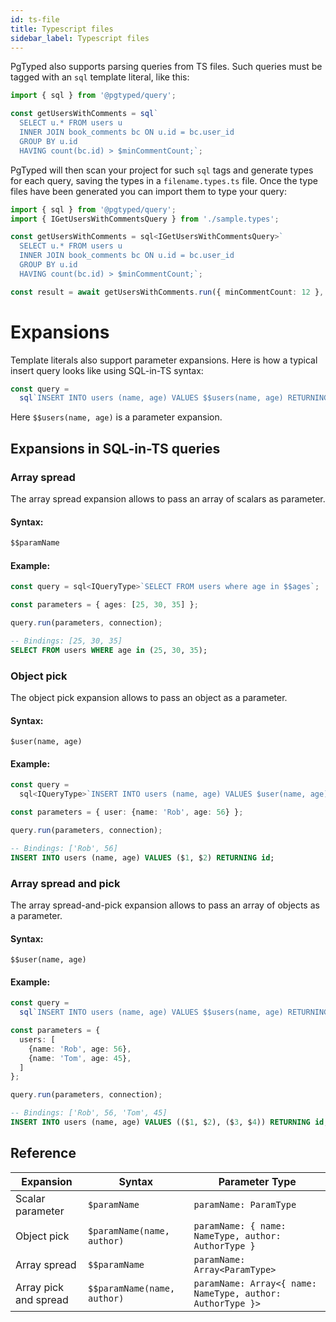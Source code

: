 ```yaml
---
id: ts-file
title: Typescript files 
sidebar_label: Typescript files
---
```


PgTyped also supports parsing queries from TS files.
Such queries must be tagged with an `sql` template literal, like this: 

```ts
import { sql } from '@pgtyped/query';

const getUsersWithComments = sql`
  SELECT u.* FROM users u
  INNER JOIN book_comments bc ON u.id = bc.user_id
  GROUP BY u.id
  HAVING count(bc.id) > $minCommentCount;`;
```

PgTyped will then scan your project for such `sql` tags and generate types for each query, saving the types in a `filename.types.ts` file.
Once the type files have been generated you can import them to type your query: 

```ts
import { sql } from '@pgtyped/query';
import { IGetUsersWithCommentsQuery } from './sample.types';

const getUsersWithComments = sql<IGetUsersWithCommentsQuery>`
  SELECT u.* FROM users u
  INNER JOIN book_comments bc ON u.id = bc.user_id
  GROUP BY u.id
  HAVING count(bc.id) > $minCommentCount;`;

const result = await getUsersWithComments.run({ minCommentCount: 12 }, client);
```

# Expansions

Template literals also support parameter expansions.
Here is how a typical insert query looks like using SQL-in-TS syntax:

```ts
const query =
  sql`INSERT INTO users (name, age) VALUES $$users(name, age) RETURNING id`;
```

Here `$$users(name, age)` is a parameter expansion.

## Expansions in SQL-in-TS queries

### Array spread

The array spread expansion allows to pass an array of scalars as parameter.  
#### Syntax:
```ts
$$paramName
```

#### Example:
```ts title="Query code:"
const query = sql<IQueryType>`SELECT FROM users where age in $$ages`;

const parameters = { ages: [25, 30, 35] };

query.run(parameters, connection);
```
```sql title="Resulting query:"
-- Bindings: [25, 30, 35]
SELECT FROM users WHERE age in (25, 30, 35);
```

### Object pick

The object pick expansion allows to pass an object as a parameter.  
#### Syntax:
```
$user(name, age)
```

#### Example:
```ts title="Query code:"
const query =
  sql<IQueryType>`INSERT INTO users (name, age) VALUES $user(name, age) RETURNING id`;

const parameters = { user: {name: 'Rob', age: 56} };

query.run(parameters, connection);
```
```sql title="Resulting query:"
-- Bindings: ['Rob', 56]
INSERT INTO users (name, age) VALUES ($1, $2) RETURNING id;
```

### Array spread and pick

The array spread-and-pick expansion allows to pass an array of objects as a parameter.  
#### Syntax:
```
$$user(name, age)
```

#### Example:
```ts
const query =
  sql`INSERT INTO users (name, age) VALUES $$users(name, age) RETURNING id`;

const parameters = {
  users: [
    {name: 'Rob', age: 56},
    {name: 'Tom', age: 45},
  ]
};

query.run(parameters, connection);
```
```sql title="Resulting query:"
-- Bindings: ['Rob', 56, 'Tom', 45]
INSERT INTO users (name, age) VALUES (($1, $2), ($3, $4)) RETURNING id;
```

## Reference

| Expansion       | Syntax                      | Parameter Type                                                    |
|---------------------|-----------------------------|------------------------------------------------------------|
| Scalar parameter    | `$paramName`                | `paramName: ParamType`                                     |
| Object pick   | `$paramName(name, author)`  | `paramName: { name: NameType, author: AuthorType }`        |
| Array spread | `$$paramName`               | `paramName: Array<ParamType>`                              |
| Array pick and spread | `$$paramName(name, author)` | `paramName: Array<{ name: NameType, author: AuthorType }>` |


